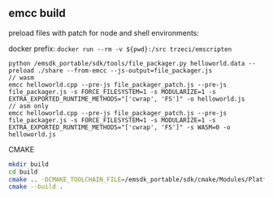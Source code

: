 ## emcc build

preload files with patch for node and shell environments:

docker prefix: `docker run --rm -v ${pwd}:/src trzeci/emscripten`
```
python /emsdk_portable/sdk/tools/file_packager.py helloworld.data --preload ./share --from-emcc --js-output=file_packager.js
// wasm
emcc helloworld.cpp --pre-js file_packager_patch.js --pre-js file_packager.js -s FORCE_FILESYSTEM=1 -s MODULARIZE=1 -s EXTRA_EXPORTED_RUNTIME_METHODS="['cwrap', 'FS']" -o helloworld.js
// asm only 
emcc helloworld.cpp --pre-js file_packager_patch.js --pre-js file_packager.js -s FORCE_FILESYSTEM=1 -s MODULARIZE=1 -s EXTRA_EXPORTED_RUNTIME_METHODS="['cwrap', 'FS']" -s WASM=0 -o helloworld.js
```

CMAKE
```bash
mkdir build
cd build
cmake .. -DCMAKE_TOOLCHAIN_FILE=/emsdk_portable/sdk/cmake/Modules/Platform/Emscripten.cmake
cmake --build .
```
